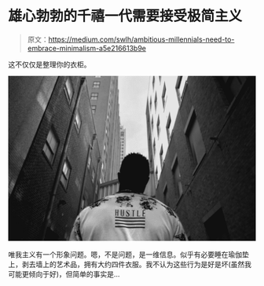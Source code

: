 # 雄心勃勃的千禧一代需要接受极简主义

> 原文：<https://medium.com/swlh/ambitious-millennials-need-to-embrace-minimalism-a5e216613b9e>

这不仅仅是整理你的衣柜。

![](img/e07db0ec3be4caaa11a11452d28d8d44.png)

唯我主义有一个形象问题。嗯，不是问题，是一维信息。似乎有必要睡在瑜伽垫上，剥去墙上的艺术品，拥有大约四件衣服。我不认为这些行为是好是坏(虽然我可能更倾向于好)，但简单的事实是…